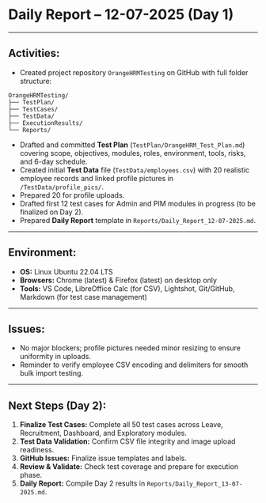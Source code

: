 # Daily Report – 12-07-2025 (Day 1)

---

## Activities:
- Created project repository `OrangeHRMTesting` on GitHub with full folder structure:
  
```
OrangeHRMTesting/
├── TestPlan/
├── TestCases/
├── TestData/
├── ExecutionResults/
└── Reports/
```

- Drafted and committed **Test Plan** (`TestPlan/OrangeHRM_Test_Plan.md`) covering scope, objectives, modules, roles, environment, tools, risks, and 6-day schedule.
- Created initial **Test Data** file (`TestData/employees.csv`) with 20 realistic employee records and linked profile pictures in `/TestData/profile_pics/`.
- Prepared 20 for profile uploads.
- Drafted first 12 test cases for Admin and PIM modules in progress (to be finalized on Day 2).
- Prepared **Daily Report** template in `Reports/Daily_Report_12-07-2025.md`.

---

## Environment:
- **OS:** Linux Ubuntu 22.04 LTS  
- **Browsers:** Chrome (latest) & Firefox (latest) on desktop only  
- **Tools:** VS Code, LibreOffice Calc (for CSV), Lightshot, Git/GitHub, Markdown (for test case management)

---

## Issues:
- No major blockers; profile pictures needed minor resizing to ensure uniformity in uploads.
- Reminder to verify employee CSV encoding and delimiters for smooth bulk import testing.

---

## Next Steps (Day 2):
1. **Finalize Test Cases:** Complete all 50 test cases across Leave, Recruitment, Dashboard, and Exploratory modules.
2. **Test Data Validation:** Confirm CSV file integrity and image upload readiness.
3. **GitHub Issues:** Finalize issue templates and labels.
4. **Review & Validate:** Check test coverage and prepare for execution phase.
5. **Daily Report:** Compile Day 2 results in `Reports/Daily_Report_13-07-2025.md`.